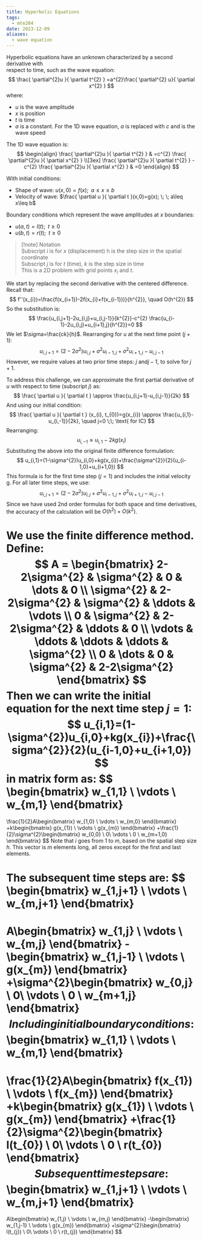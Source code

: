 ```yaml
---
title: Hyperbolic Equations
tags:
  - mte204
date: 2023-12-09
aliases:
  - wave equation
---
```

Hyperbolic equations have an unknown characterized by a second derivative with  
respect to time, such as the wave equation:
$$
\frac{ \partial^{2}u }{ \partial t^{2} } =a^{2}\frac{ \partial^{2} u}{ \partial x^{2} } 
$$
where:
- $u$ is the wave amplitude
- $x$ is position
- $t$ is time
- $a$ is a constant. For the 1D wave equation, $a$ is replaced with $c$ and is the wave speed

The 1D wave equation is:
$$
\begin{align}
\frac{ \partial^{2}u }{ \partial t^{2} }  & =c^{2} \frac{ \partial^{2}u }{ \partial x^{2} } \\[3ex] 
\frac{ \partial^{2}u }{ \partial t^{2} } -c^{2} \frac{ \partial^{2}u }{ \partial x^{2} }  & =0
\end{align}
$$

With initial conditions:
- Shape of wave: $u(x,0)=f(x); \; \; a \leq x\leq b$
- Velocity of wave: $\frac{ \partial u }{ \partial t }(x,0)=g(x); \; \; a\leq x\leq b$

Boundary conditions which represent the wave amplitudes at $x$ boundaries:
- $u(a,t)=l(t); \;\; t \geq 0$
- $u(b,t)=r(t); \;\; t\geq 0$

>[!note] Notation  
>Subscript $i$ is for $x$ (displacement) h is the step size in the spatial coordinate  
>Subscript $j$ is for $t$ (time), $k$ is the step size in time  
>This is a 2D problem with grid points $x_{i}$ and $t$.

We start by replacing the second derivative with the centered difference. Recall that:
$$
f''(x_{i})=\frac{f(x_{i+1})-2f(x_{i}+f(x_{i-1}))}{h^{2}}, \quad O(h^{2})
$$
So the substitution is:
$$
\frac{u_{i,j+1}-2u_{i,j}+u_{i,j-1}}{k^{2}}-c^{2} \frac{u_{i-1}-2u_{i,j}+u_{i+1},j}{h^{2}}=0
$$
We let $\sigma=\frac{ck}{h}$. Rearranging for u at the next time point ($j+1$):
$$
u_{i,j+1}=(2-2\sigma^{2})u_{i,j}+\sigma^{2}u_{i-1,j}+\sigma^{2}u_{i+1,j}-u_{i,j-1}
$$
However, we require values at two prior time steps: $j$ and$j-1$, to solve for $j+1$.

To address this challenge, we can approximate the first partial derivative of $u$ with respect to time (subscript $j$) as:
$$
\frac{ \partial u }{ \partial t } \approx \frac{u_{i,j+1}-u_{i,j-1}}{2k}
$$
And using our initial condition:
$$
\frac{ \partial u }{ \partial t } (x_{i}, t_{0})=g(x_{i}) \approx \frac{u_{i,1}-u_{i,-1}}{2k}, \quad j=0 \;\; \text{ for IC} 
$$
Rearranging:
$$
u_{i,-1} \approx u_{i,1}-2kg(x_{i})
$$
Substituting the above into the original finite difference formulation:
$$
u_{i,1}=(1-\sigma^{2})u_{i,0}+kg(x_{i})+\frac{\sigma^{2}}{2}(u_{i-1,0}+u_{i+1,0})
$$
This formula is for the first time step ($j=1$) and includes the initial velocity g. For all later time steps, we use:
$$
u_{i,j+1}=(2-2\sigma^{2})u_{i,j}+\sigma^{2}u_{i-1, j}+\sigma^{2}u_{i+1,j}-u_{i,j-1}
$$
Since we have used 2nd order formulas for both space and time derivatives, the accuracy of the calculation will be $O(h^{2})+O(k^{2})$.

We use the finite difference method. Define:
$$
A = \begin{bmatrix}
2-2\sigma^{2} & \sigma^{2} & 0 & \dots & 0 \\
\sigma^{2} & 2-2\sigma^{2} & \sigma^{2} & \ddots & \vdots \\
0 & \sigma^{2} & 2-2\sigma^{2} & \ddots & 0 \\
\vdots & \ddots & \ddots & \ddots & \sigma^{2} \\
0 & \dots & 0 & \sigma^{2} & 2-2\sigma^{2}
\end{bmatrix}
$$
Then we can write the initial equation for the next time step $j=1$:
$$
u_{i,1}=(1-\sigma^{2})u_{i,0}+kg(x_{i})+\frac{\sigma^{2}}{2}(u_{i-1,0}+u_{i+1,0})
$$
in matrix form as:
$$
\begin{bmatrix}
w_{1,1} \\
\vdots \\
w_{m,1}
\end{bmatrix}
=
\frac{1}{2}A\begin{bmatrix}
w_{1,0} \\
\vdots \\
w_{m,0}
\end{bmatrix}
+k\begin{bmatrix}
g(x_{1}) \\
\vdots \\
g(x_{m})
\end{bmatrix}
+\frac{1}{2}\sigma^{2}\begin{bmatrix}
w_{0,0}  \\
0\\
\vdots  \\
0 \\
w_{m+1,0}
\end{bmatrix}
$$
Note that $i$ goes from $1$ to $m$, based on the spatial step size $h$. This vector is $m$ elements long, all zeros except for the first and last elements.

The subsequent time steps are:
$$
\begin{bmatrix}
w_{1,j+1} \\
\vdots \\
w_{m,j+1}
\end{bmatrix}
=
A\begin{bmatrix}
w_{1,j} \\
\vdots \\
w_{m,j}
\end{bmatrix}
-\begin{bmatrix}
w_{1,j-1} \\
\vdots \\
g(x_{m})
\end{bmatrix}
+\sigma^{2}\begin{bmatrix}
w_{0,j}  \\
0\\
\vdots  \\
0 \\
w_{m+1,j}
\end{bmatrix}
$$
Including initial boundary conditions:
$$
\begin{bmatrix}
w_{1,1} \\
\vdots \\
w_{m,1}
\end{bmatrix}
=
\frac{1}{2}A\begin{bmatrix}
f(x_{1}) \\
\vdots \\
f(x_{m})
\end{bmatrix}
+k\begin{bmatrix}
g(x_{1}) \\
\vdots \\
g(x_{m})
\end{bmatrix}
+\frac{1}{2}\sigma^{2}\begin{bmatrix}
l(t_{0})  \\
0\\
\vdots  \\
0 \\
r(t_{0})
\end{bmatrix}
$$
Subsequent time steps are:
$$
\begin{bmatrix}
w_{1,j+1} \\
\vdots \\
w_{m,j+1}
\end{bmatrix}
=
A\begin{bmatrix}
w_{1,j} \\
\vdots \\
w_{m,j}
\end{bmatrix}
-\begin{bmatrix}
w_{1,j-1} \\
\vdots \\
g(x_{m})
\end{bmatrix}
+\sigma^{2}\begin{bmatrix}
l(t_{j})  \\
0\\
\vdots  \\
0 \\
r(t_{j})
\end{bmatrix}
$$

